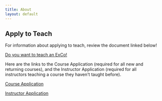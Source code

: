 ```yaml
---
title: About
layout: default
---
```

## Apply to Teach

For information about applying to teach, review the document linked below!

[Do you want to teach an ExCo!](https://docs.google.com/document/d/1JY7B3yutGbEt-eQ1YcPUDI3B6qHYcPGGANIdwRTAfVo/edit?usp=sharing)

Here are the links to the Course Application (required for all new and returning courses), and the Instructor Application (required for all instructors teaching a course they haven't taught before).

[Course Application](https://docs.google.com/forms/d/e/1FAIpQLScMi9paVO22gX6_iq0PCWirPD6lvkzZrVJ-tkDQQRXQKQVvSA/viewform?usp=sf_link)

[Instructor Application](https://docs.google.com/forms/d/e/1FAIpQLSe96Epw8ta8XWaQGvXQXwfch5CBstRKVSOXreHUsWxoz7zImQ/viewform?usp=sf_link)
